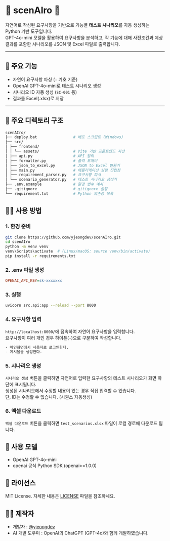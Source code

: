 # 🤖 scenAIro 🤖

자연어로 작성된 요구사항을 기반으로 기능별 **테스트 시나리오**를 자동 생성하는 Python 기반 도구입니다.  
GPT-4o-mini 모델을 활용하여 요구사항을 분석하고, 각 기능에 대해 사전조건과 예상결과를 포함한 시나리오를 JSON 및 Excel 파일로 출력합니다.

---

## 📌 주요 기능
- 자연어 요구사항 파싱 (`-` 기호 기준)
- OpenAI GPT-4o-mini로 테스트 시나리오 생성
- 시나리오 ID 자동 생성 (`SC-001` 등)
- 결과를 Excel(.xlsx)로 저장

---

## 📁 주요 디렉토리 구조
```bash
scenAIro/
├── deploy.bat                # 배포 스크립트 (Windows)
├── src/
│ ├── frontend/
│ │ └── assets/               # Vite 기반 프론트엔드 자산
│ ├── api.py                  # API 정의
│ ├── formatter.py            # 출력 포매터
│ ├── json_to_excel.py        # JSON to Excel 변환기
│ ├── main.py                 # 애플리케이션 실행 진입점
│ ├── requirement_parser.py   # 요구사항 파서
│ └── scenario_generator.py   # 테스트 시나리오 생성기
├── .env.example              # 환경 변수 예시
├── .gitignore                # gitignore 설정
└── requirement.txt           # Python 의존성 목록
```

## 🧑‍💻 사용 방법

### 1. 환경 준비

```bash
git clone https://github.com/yjeongdev/scenAIro.git
cd scenAIro
python -m venv venv
venv\Scripts\activate  # (Linux/macOS: source venv/bin/activate)
pip install -r requirements.txt
```

### 2. .env 파일 생성
```ini
OPENAI_API_KEY=sk-xxxxxxx
```

### 3. 실행
```bash
uvicorn src.api:app --reload --port 8000
```

### 4. 요구사항 입력
`http://localhost:8000/`에 접속하여 자연어 요구사항을 입력합니다.<br>
요구사항이 여러 개인 경우 하이픈(`-`)으로 구분하여 작성합니다.
```txt
- 메인화면에서 사용자로 로그인한다.
- 게시물을 생성한다. 
```

### 5. 시나리오 생성
`시나리오 생성` 버튼을 클릭하면 자연어로 입력한 요구사항의 테스트 시나리오가 화면 하단에 표시됩니다.<br>
생성된 시나리오에서 수정할 내용이 있는 경우 직접 입력할 수 있습니다.<br>
단, ID는 수정할 수 없습니다. (시퀀스 자동생성)

### 6. 엑셀 다운로드
`엑셀 다운로드` 버튼을 클릭하면 `test_scenarios.xlsx` 파일이 로컬 경로에 다운로드 됩니다.

## 🧠 사용 모델

- OpenAI GPT-4o-mini
- openai 공식 Python SDK (openai>=1.0.0)

## 📝 라이선스
MIT License. 자세한 내용은 [LICENSE](https://mit-license.org/) 파일을 참조하세요.

## 🙋‍♂️ 제작자
- 개발자 : [@yjeongdev](https://github.com/yjeongdev)
- AI 개발 도우미 : OpenAI의 ChatGPT (GPT-4o)와 함께 개발하였습니다.